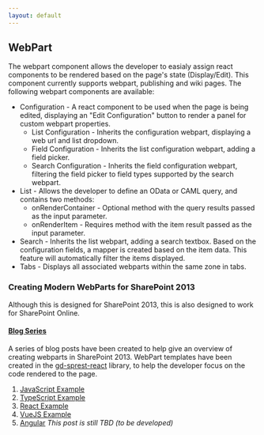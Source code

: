 ```yaml
---
layout: default
---
```


## WebPart

The webpart component allows the developer to easialy assign react components to be rendered based on the page's state (Display/Edit). This component currently supports webpart, publishing and wiki pages. The following webpart components are available:

* Configuration - A react component to be used when the page is being edited, displaying an "Edit Configuration" button to render a panel for custom webpart properties.
    * List Configuration - Inherits the configuration webpart, displaying a web url and list dropdown.
    * Field Configuration - Inherits the list configuration webpart, adding a field picker.
    * Search Configuration - Inherits the field configuration webpart, filtering the field picker to field types supported by the search webpart.
* List - Allows the developer to define an OData or CAML query, and contains two methods:
    * onRenderContainer - Optional method with the query results passed as the input parameter.
    * onRenderItem - Requires method with the item result passed as the input parameter.
* Search - Inherits the list webpart, adding a search textbox. Based on the configuration fields, a mapper is created based on the item data. This feature will automatically filter the items displayed.
* Tabs - Displays all associated webparts within the same zone in tabs.

### Creating Modern WebParts for SharePoint 2013

Although this is designed for SharePoint 2013, this is also designed to work for SharePoint Online.

#### [Blog Series](http://dattabase.com/sharepoint-2013-modern-webpart/)

A series of blog posts have been created to help give an overview of creating webparts in SharePoint 2013. WebPart templates have been created in the [gd-sprest-react](https://github.com/gunjandatta/sprest-react) library, to help the developer focus on the code rendered to the page.

1. [JavaScript Example](http://dattabase.com/sharepoint-2013-modern-webpart/)
2. [TypeScript Example](http://dattabase.com/sharepoint-2013-modern-webpart-1-4/)
3. [React Example](http://dattabase.com/sharepoint-2013-modern-webpart-2-4/)
4. [VueJS Example](http://dattabase.com/sharepoint-2013-modern-webpart-3-4/)
5. [Angular](http://dattabase.com/sharepoint-2013-modern-webpart-4-4/)
    _This post is still TBD (to be developed)_
